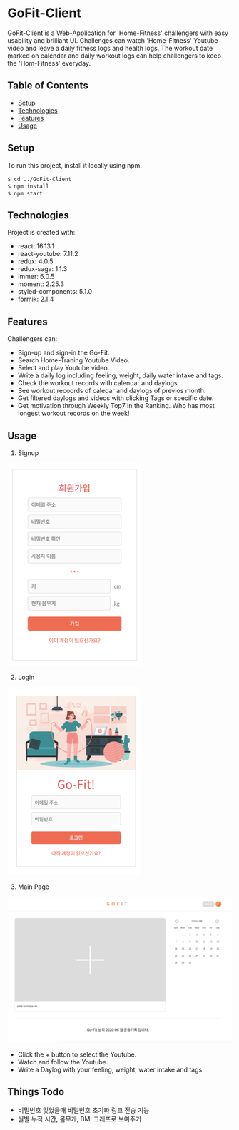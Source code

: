 # GoFit-Client

GoFit-Client is a Web-Application for 'Home-Fitness' challengers with easy usability and brilliant UI.
Challenges can watch 'Home-Fitness' Youtube video and leave a daily fitness logs and health logs. The workout date marked on calendar and daily workout logs can help challengers to keep the 'Hom-Fitness' everyday.

## Table of Contents

- [Setup](#Setup)
- [Technologies](#Technologies)
- [Features](#Features)
- [Usage](#Usage)

## Setup

To run this project, install it locally using npm:

```
$ cd ../GoFit-Client
$ npm install
$ npm start
```

## Technologies

Project is created with:

- react: 16.13.1
- react-youtube: 7.11.2
- redux: 4.0.5
- redux-saga: 1.1.3
- immer: 6.0.5
- moment: 2.25.3
- styled-components: 5.1.0
- formik: 2.1.4

## Features

Challengers can:

- Sign-up and sign-in the Go-Fit.
- Search Home-Traning Youtube Video.
- Select and play Youtube video.
- Write a daily log including feeling, weight, daily water intake and tags.
- Check the workout records with calendar and daylogs.
- See workout recoords of caledar and daylogs of previos month.
- Get filtered daylogs and videos with clicking Tags or specific date.
- Get motivation through Weekly Top7 in the Ranking.
  Who has most longest workout records on the week!

## Usage

1. Signup
<img src="./SignupImg.png" width = "300px"/>

2. Login
<img src="./LoginImg.png" width = "300px"/>

3. Main Page
<img src="./MainPageImg.png" width = "800px"/>

   - Click the + button to select the Youtube.
   - Watch and follow the Youtube.
   - Write a Daylog with your feeling, weight, water intake and tags.

## Things Todo

- 비밀번호 잊었을때 비밀번호 초기화 링크 전송 기능
- 월별 누적 시간, 몸무게, BMI 그래프로 보여주기
